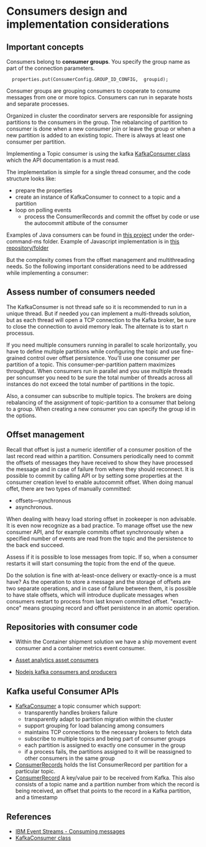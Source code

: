 # Consumers design and implementation considerations

## Important concepts

Consumers belong to **consumer groups**. You specify the group name as part of the connection parameters. 

```
  properties.put(ConsumerConfig.GROUP_ID_CONFIG,  groupid);
```

Consumer groups are grouping consumers to cooperate to consume messages from one or more topics. Consumers can run in separate hosts and separate processes.

Organized in cluster the coordinator servers are responsible for assigning partitions to the consumers in the group. The rebalancing of partition to consumer is done when a new consumer join or leave the group or when a new partition is added to an existing topic. There is always at least one consumer per partition. 

Implementing a Topic consumer is using the kafka [KafkaConsumer class](https://kafka.apache.org/10/javadoc/?org/apache/kafka/clients/consumer/KafkaConsumer.html) which the API documentation is a must read.

The implementation is simple for a single thread consumer, and the code structure looks like:

* prepare the properties
* create an instance of KafkaConsumer to connect to a topic and a partition
* loop on polling events 
  * process the ConsumerRecords and commit the offset by code or use the autocommit attibute of the consumer 

Examples of Java consumers can be found in [this project](https://github.com/ibm-cloud-architecture/refarch-kc-order-ms) under the order-command-ms folder.
Example of Javascript implementation is in [this repository/folder](https://github.com/ibm-cloud-architecture/refarch-kc-ms/blob/master/voyages-ms/server/utils/kafka.js)

But the complexity comes from the offset management and multithreading needs. So the following important considerations need to be addressed while implementing a consumer:

## Assess number of consumers needed 

The KafkaConsumer is not thread safe so it is recommended to run in a unique thread. But if needed you can implement a multi-threads solution, but as each thread will open a TCP connection to the Kafka broker, be sure to close the connection to avoid memory leak. The alternate is to start n processus. 

If you need multiple consumers running in parallel to scale horizontally, you have to define multiple partitions while configuring the topic and use fine-grained control over offset persistence. You’ll use one consumer per partition of a topic. 
This consumer-per-partition pattern maximizes throughput. When consumers run in parallel and you use multiple threads per soncumser you need to be sure the total number of threads across all instances do not exceed the total number of partitions in the topic.

Also, a consumer can subscribe to multiple topics. The brokers are doing rebalancing of the assignment of topic-partition to a consumer that belong to a group. When creating a new consumer you can specify the group id in the options. 



## Offset management

Recall that offset is just a numeric identifier of a consumer position of the last record read within a partition. Consumers periodically need to commit the offsets of messages they have received to show they have processed the message and in case of failure from where they should reconnect. It is possible to commit by calling API or by setting some properties at the consumer creation level to enable autocommit offset. When doing manual offet, there are two types of manually committed:

* offsets—synchronous
* asynchronous. 

When dealing with heavy load storing offset in zookeeper is non advisable. It is even now recognize as a bad practice. To manage offset use the new consumer API, and for example commits offset synchronously when a specified number of events are read from the topic and the persistence to the back end succeed.

Assess if it is possible to lose messages from topic.  If so, when a consumer restarts it will start consuming the topic from the end of the queue.

Do the solution is fine with at-least-once delivery or exactly-once is a must have? As the operation to store a message and the storage of offsets are two separate operations, and in case of failure between them, it is possible to have stale offsets, which will introduce duplicate messages when consumers restart to process from last known committed offset. "exactly-once" means grouping record and offset persistence in an atomic operation.


## Repositories with consumer code

* Within the Container shipment solution we have a ship movement event consumer and a container metrics event consumer.

* [Asset analytics asset consumers](https://github.com/ibm-cloud-architecture/refarch-asset-analytics/tree/master/asset-consumer)

* [Nodejs kafka consumers and producers](https://github.com/jbcodeforce/nodejs-kafka)

## Kafka useful Consumer APIs

* [KafkaConsumer](https://kafka.apache.org/11/javadoc/org/apache/kafka/clients/consumer/KafkaConsumer.html) a topic consumer which support:
  * transparently handles brokers failure
  * transparently adapt to partition migration within the cluster
  * support grouping for load balancing among consumers
  * maintains TCP connections to the necessary brokers to fetch data
  * subscribe to multiple topics and being part of consumer groups
  * each partition is assigned to exactly one consumer in the group
  * if a process fails, the partitions assigned to it will be reassigned to other consumers in the same group
* [ConsumerRecords](https://kafka.apache.org/11/javadoc/org/apache/kafka/clients/consumer/ConsumerRecords.html) holds the list ConsumerRecord per partition for a particular topic.
* [ConsumerRecord](https://kafka.apache.org/11/javadoc/org/apache/kafka/clients/consumer/ConsumerRecord.html) A key/value pair to be received from Kafka. This also consists of a topic name and a partition number from which the record is being received, an offset that points to the record in a Kafka partition, and a timestamp

## References

* [IBM Event Streams - Consuming messages](https://ibm.github.io/event-streams/about/consuming-messages/)
* [KafkaConsumer class](https://kafka.apache.org/10/javadoc/?org/apache/kafka/clients/consumer/KafkaConsumer.html)